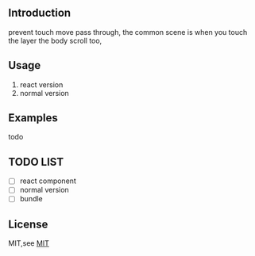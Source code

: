 ## Introduction
prevent touch move pass through, the common scene is when you touch the layer the body scroll too,

## Usage

1. react version
2. normal version

## Examples

todo

## TODO LIST

- [ ] react component
- [ ] normal version
- [ ] bundle

## License

MIT,see [MIT](https://github.com/wingtao/freeze-scroll/blob/master/LICENSE)
